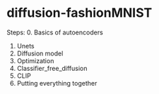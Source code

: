# diffusion-fashionMNIST

Steps:
0. Basics of autoencoders
1. Unets
2. Diffusion model
3. Optimization
4. Classifier_free_diffusion
5. CLIP
6. Putting everything together
